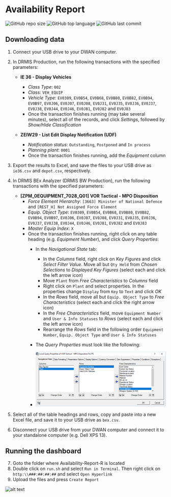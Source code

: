 # Availability Report

![GitHub repo size](https://img.shields.io/github/repo-size/farrierworks/Availability-Report-R)
![GitHub top language](https://img.shields.io/github/languages/top/farrierworks/Availability-Report-R)
![GitHub last commit](https://img.shields.io/github/last-commit/farrierworks/Availability-Report-R)

## Downloading data

1. Connect your USB drive to your DWAN computer.

2. In DRMIS Production, run the following transactions with the specified parameters:

    * **IE 36 - Display Vehicles**
        * _Class Type_: `002`
        * _Class_: `VEH_EQUIP`
        * _Vehicle Type_: `EV0309`, `EV0B54`, `EV0B68`, `EV0B80`, `EV0B82`, `EV0B94`, `EV0B97`, `EV0J06`, `EV0J07`, `EV0J08`, `EV0J31`, `EV0J35`, `EV0J36`, `EV0J37`, `EV0J38`, `EV0J44`, `EV0J46`, `EV0J81`, `EV0J82` and `EV0J83`
        * Once the transaction finishes running (may take several minutes), select all of the records, and click _Settings_, followed by _Show/Hide Classification_

    * **ZEIW29 - List Edit Display Notification (UDF)**
        * _Notification status_: `Outstanding`, `Postponed` and `In process`
        * _Planning plant_: `0001`
        * Once the transaction finishes running, add the _Equipment_ column
 
3. Export the results to Excel, and save the files to your USB drive as `ie36.csv` and `depot.csv`, respectively.

4. In DRMIS BEx Analyzer (DRMIS BW Production), run the following transactions with the specified parameters:
 
    * **[ZPM_0EQUIPMENT_7028_Q01] VOR Tactical - MPO Disposition**
        * _Force Element Hierarchy_: `[3663] Minister of National Defence` and `[REST_H] Not Assigned Force Element`
        * _Equip. Object Type_: `EV0309`, `EV0B54`, `EV0B68`, `EV0B80`, `EV0B82`, `EV0B94`, `EV0B97`, `EV0J06`, `EV0J07`, `EV0J08`, `EV0J31`, `EV0J35`, `EV0J36`, `EV0J37`, `EV0J38`, `EV0J44`, `EV0J46`, `EV0J81`, `EV0J82` and `EV0J83`
        * _Master Equip Index_: `X`
        * Once the transaction finishes running, right click on any table heading (e.g. _Equipment Number_), and click _Query Properties_:
            * In the _Navigational State_ tab:
                * In the _Columns_ field, right click on _Key Figures_ and click _Select Filter Value_. Move all but `Qty Held` from _Chosen Selections_ to _Displayed Key Figures_ (select each and click the left arrow icon)
                * Move `Plant` from _Free Characteristics_ to _Columns_ field
                * Right click on `Plant` and select properties. In the properties change `Display` from `Key` to `Text` and click _OK_
                * In the _Rows_ field, move all but `Equip. Object Type` to _Free Characteristics_ (select each and click the right arrow icon)
                * In the _Free Characteristics_ field, move `Equipment Number` and `User & Info Statuses` to _Rows_ (select each and click the left arrow icon)
                * Rearrange the _Rows_ field in the following order `Equipment Number`, `Equip. Object Type` and `User & Info Statuses`
            * The _Query Properties_ must look like the following:
            
            * ![alt text](https://github.com/Boniface316/Availability-Report-R/blob/plant_feature/img/query-prop.png?raw=true)

5. Select all of the table headings and rows, copy and paste into a new Excel file, and save it to your USB drive as `bex.csv`.

6. Disconnect your USB drive from your DWAN computer and connect it to your standalone computer (e.g. Dell XPS 13).

## Running the dashboard
7. Goto the folder where Availability-Report-R is located
8. Double click on `run.sh` and select `Run in Terminal`. Then right click on `http:\\###:##:##:##` and select `Open Hyperlink`
9. Upload the files and press `Create Report`

![alt text](https://github.com/Boniface316/Availability-Report-R/blob/plant_feature/img/runreport.gif?raw=true)
